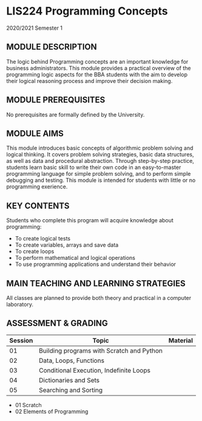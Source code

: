 # LIS224 Programming Concepts 
2020/2021 Semester 1 

## MODULE DESCRIPTION
The logic behind Programming concepts are an important knowledge for business administrators. This module provides a practical overview of the programming logic aspects for the BBA students with the aim to develop their logical reasoning process and improve their decision making.

## MODULE PREREQUISITES
No prerequisites are formally defined by the University.

## MODULE AIMS
This module introduces basic concepts of algorithmic problem solving and logical thinking. It covers problem solving strategies, basic data structures, as well as data and procedural abstraction. Through step-by-step practice, students learn basic skill to write their own code in an easy-to-master programming language for simple problem solving, and to perform simple debugging and testing. This module is intended for students with little or no programming exerience. 

## KEY CONTENTS
Students who complete this program will acquire knowledge about programming:
- To create logical tests
- To create variables, arrays and save data
- To create loops
- To perform mathematical and logical operations
- To use programming applications and understand their behavior

## MAIN TEACHING AND LEARNING STRATEGIES
All classes are planned to provide both theory and practical in a computer laboratory.

## ASSESSMENT & GRADING
| Session | Topic    | Material|
|---------|----------|---------|
|  01     | Building programs with Scratch and Python |         |
|  02     | Data, Loops, Functions  | |
|  03     | Conditional Execution, Indefinite Loops  | |
|  04     | Dictionaries and Sets  | |
|  05     | Searching and Sorting  | |
- 01 Scratch
- 02 Elements of Programming
